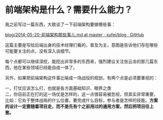 # 前端架构是什么？需要什么能力？

我之前写过一篇东西，大致谈了一下前端架构要做哪些事：  

[blog/2014-05-20-前端架构那些事儿.md at master · xufei/blog · GitHub](https://github.com/xufei/blog/blob/master/posts/2014-05-20-%25E5%2589%258D%25E7%25AB%25AF%25E6%259E%25B6%25E6%259E%2584%25E9%2582%25A3%25E4%25BA%259B%25E4%25BA%258B%25E5%2584%25BF.md)  

这篇主要是写给后端出身的技术经理们看的，普及为主，意图是告诉他们存在哪些可能要关注的点，没有深入谈细节。  

每个点都可以继续深挖，能挖出非常多的东西来，强烈建议关注张云龙的那几篇东西，他在某些领域已经能自成一体了。  

另外，如果把前端架构这件事比喻成一场战役的规划，有两个点是必须要重视的：  

一，打仗应该怎么打，也就是各方面基础知识、眼界之类  
二，你目前正在打的这一场仗是怎样的，这一点很容易被忽视，但其实非常重要，比如：它处于整体战局的什么位置，要完成什么目标，参与者是怎样的技能。**方案的设计一定要随着项目走，而不是先有个之前用过的通用方案，然后把项目往上套。**